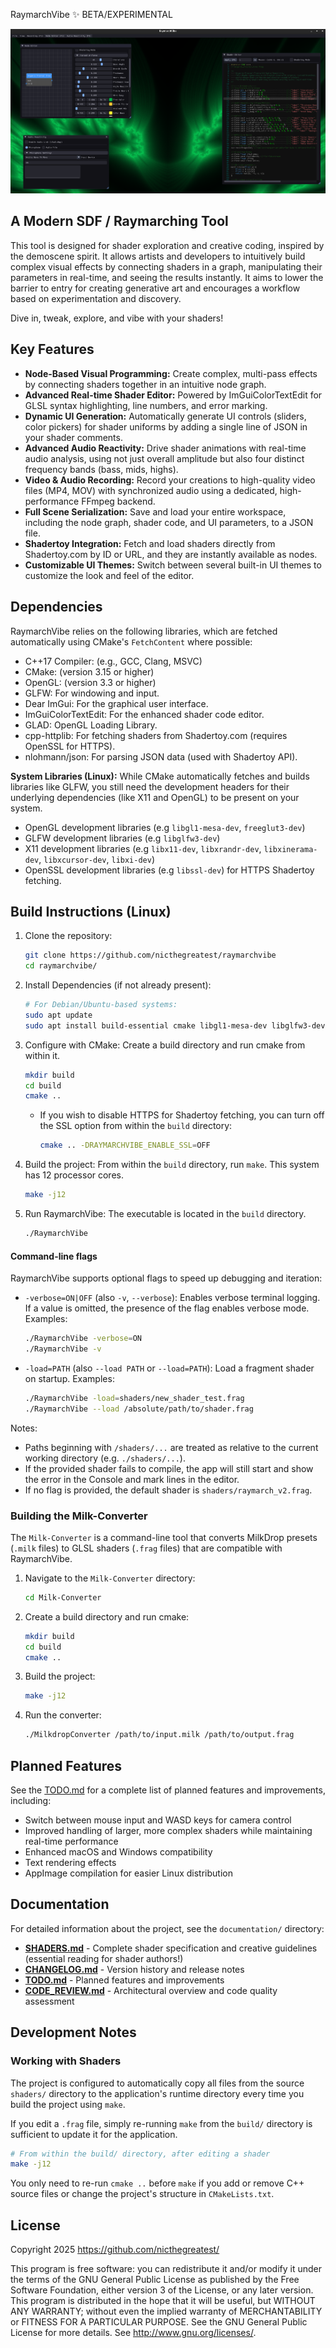 RaymarchVibe ✨ BETA/EXPERIMENTAL

![app-screenshot](https://raw.githubusercontent.com/nicthegreatest/raymarchvibe/refs/heads/main/documentation/raymarchvibe_screen.png)

## A Modern SDF / Raymarching Tool

This tool is designed for shader exploration and creative coding, inspired by the demoscene spirit. It allows artists and developers to intuitively build complex visual effects by connecting shaders in a graph, manipulating their parameters in real-time, and seeing the results instantly. It aims to lower the barrier to entry for creating generative art and encourages a workflow based on experimentation and discovery.

Dive in, tweak, explore, and vibe with your shaders!

## Key Features

*   **Node-Based Visual Programming:** Create complex, multi-pass effects by connecting shaders together in an intuitive node graph.
*   **Advanced Real-time Shader Editor:** Powered by ImGuiColorTextEdit for GLSL syntax highlighting, line numbers, and error marking.
*   **Dynamic UI Generation:** Automatically generate UI controls (sliders, color pickers) for shader uniforms by adding a single line of JSON in your shader comments.
*   **Advanced Audio Reactivity:** Drive shader animations with real-time audio analysis, using not just overall amplitude but also four distinct frequency bands (bass, mids, highs).
*   **Video & Audio Recording:** Record your creations to high-quality video files (MP4, MOV) with synchronized audio using a dedicated, high-performance FFmpeg backend.
*   **Full Scene Serialization:** Save and load your entire workspace, including the node graph, shader code, and UI parameters, to a JSON file.
*   **Shadertoy Integration:** Fetch and load shaders directly from Shadertoy.com by ID or URL, and they are instantly available as nodes.
*   **Customizable UI Themes:** Switch between several built-in UI themes to customize the look and feel of the editor.

## Dependencies

RaymarchVibe relies on the following libraries, which are fetched automatically using CMake's `FetchContent` where possible:

* C++17 Compiler: (e.g., GCC, Clang, MSVC)
* CMake: (version 3.15 or higher)
* OpenGL: (version 3.3 or higher)
* GLFW: For windowing and input.
* Dear ImGui: For the graphical user interface.
* ImGuiColorTextEdit: For the enhanced shader code editor.
* GLAD: OpenGL Loading Library.
* cpp-httplib: For fetching shaders from Shadertoy.com (requires OpenSSL for HTTPS).
* nlohmann/json: For parsing JSON data (used with Shadertoy API).

**System Libraries (Linux):**
While CMake automatically fetches and builds libraries like GLFW, you still need the development headers for their underlying dependencies (like X11 and OpenGL) to be present on your system.

* OpenGL development libraries (e.g `libgl1-mesa-dev`, `freeglut3-dev`)
* GLFW development libraries (e.g `libglfw3-dev`)
* X11 development libraries (e.g `libx11-dev`, `libxrandr-dev`, `libxinerama-dev`, `libxcursor-dev`, `libxi-dev`)
* OpenSSL development libraries (e.g `libssl-dev`) for HTTPS Shadertoy fetching.

## Build Instructions (Linux)

1.  Clone the repository:
    ```bash
    git clone https://github.com/nicthegreatest/raymarchvibe
    cd raymarchvibe/
    ```

2.  Install Dependencies (if not already present):
    ```bash
    # For Debian/Ubuntu-based systems:
    sudo apt update
    sudo apt install build-essential cmake libgl1-mesa-dev libglfw3-dev libx11-dev libxrandr-dev libxinerama-dev libxcursor-dev libxi-dev libssl-dev libx264-dev
    ```

3.  Configure with CMake:
    Create a build directory and run cmake from within it.
    ```bash
    mkdir build
    cd build
    cmake ..
    ```
    *   If you wish to disable HTTPS for Shadertoy fetching, you can turn off the SSL option from within the `build` directory:
        ```bash
        cmake .. -DRAYMARCHVIBE_ENABLE_SSL=OFF
        ```

4.  Build the project:
    From within the `build` directory, run `make`. This system has 12 processor cores.
    ```bash
    make -j12
    ```

5.  Run RaymarchVibe:
    The executable is located in the `build` directory.
    ```bash
    ./RaymarchVibe
    ```

#### Command-line flags

RaymarchVibe supports optional flags to speed up debugging and iteration:

- `-verbose=ON|OFF` (also `-v`, `--verbose`): Enables verbose terminal logging. If a value is omitted, the presence of the flag enables verbose mode.
  Examples:
  ```bash
  ./RaymarchVibe -verbose=ON
  ./RaymarchVibe -v
  ```

- `-load=PATH` (also `--load PATH` or `--load=PATH`): Load a fragment shader on startup.
  Examples:
  ```bash
  ./RaymarchVibe -load=shaders/new_shader_test.frag
  ./RaymarchVibe --load /absolute/path/to/shader.frag
  ```

Notes:
- Paths beginning with `/shaders/...` are treated as relative to the current working directory (e.g. `./shaders/...`).
- If the provided shader fails to compile, the app will still start and show the error in the Console and mark lines in the editor.
- If no flag is provided, the default shader is `shaders/raymarch_v2.frag`.

### Building the Milk-Converter

The `Milk-Converter` is a command-line tool that converts MilkDrop presets (`.milk` files) to GLSL shaders (`.frag` files) that are compatible with RaymarchVibe.

1.  Navigate to the `Milk-Converter` directory:
    ```bash
    cd Milk-Converter
    ```

2.  Create a build directory and run cmake:
    ```bash
    mkdir build
    cd build
    cmake ..
    ```

3.  Build the project:
    ```bash
    make -j12
    ```

4.  Run the converter:
    ```bash
    ./MilkdropConverter /path/to/input.milk /path/to/output.frag
    ```


## Planned Features

See the [TODO.md](documentation/TODO.md) for a complete list of planned features and improvements, including:

- Switch between mouse input and WASD keys for camera control
- Improved handling of larger, more complex shaders while maintaining real-time performance
- Enhanced macOS and Windows compatibility
- Text rendering effects
- AppImage compilation for easier Linux distribution

## Documentation

For detailed information about the project, see the `documentation/` directory:

- **[SHADERS.md](documentation/SHADERS.md)** - Complete shader specification and creative guidelines (essential reading for shader authors!)
- **[CHANGELOG.md](documentation/CHANGELOG.md)** - Version history and release notes
- **[TODO.md](documentation/TODO.md)** - Planned features and improvements
- **[CODE_REVIEW.md](documentation/CODE_REVIEW.md)** - Architectural overview and code quality assessment

## Development Notes

### Working with Shaders

The project is configured to automatically copy all files from the source `shaders/` directory to the application's runtime directory every time you build the project using `make`.

If you edit a `.frag` file, simply re-running `make` from the `build/` directory is sufficient to update it for the application.

```bash
# From within the build/ directory, after editing a shader
make -j12
```

You only need to re-run `cmake ..` before `make` if you add or remove C++ source files or change the project's structure in `CMakeLists.txt`.

## License

Copyright 2025 https://github.com/nicthegreatest/

This program is free software: you can redistribute it and/or modify it under the terms of the GNU General Public License as published by the Free Software Foundation, either version 3 of the License, or any later version. This program is distributed in the hope that it will be useful, but WITHOUT ANY WARRANTY; without even the implied warranty of MERCHANTABILITY or FITNESS FOR A PARTICULAR PURPOSE. See the GNU General Public License for more details. See <http://www.gnu.org/licenses/>.
